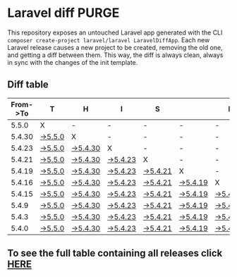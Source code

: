 # Laravel diff PURGE

This repository exposes an untouched Laravel app generated with the CLI
`composer create-project laravel/laravel LaravelDiffApp`. Each new Laravel release causes a new project to be created, removing the old one, and getting a diff between them. This way, the diff is always clean, always in sync with the changes of the init template.

## Diff table

| From->To | T                                                                                               | H                                                                                                 | I                                                                                                 | S                                                                                                 |                                                                                                   | I                                                                                                 | S                                                                                                |                                                                                                | C                                                                                              | O   | O   | L   |
| -------- | ----------------------------------------------------------------------------------------------- | ------------------------------------------------------------------------------------------------- | ------------------------------------------------------------------------------------------------- | ------------------------------------------------------------------------------------------------- | ------------------------------------------------------------------------------------------------- | ------------------------------------------------------------------------------------------------- | ------------------------------------------------------------------------------------------------ | ---------------------------------------------------------------------------------------------- | ---------------------------------------------------------------------------------------------- | --- | --- | --- |
| 5.5.0    | X                                                                                               | -                                                                                                 | -                                                                                                 | -                                                                                                 | -                                                                                                 | -                                                                                                 | -                                                                                                | -                                                                                              | -                                                                                              | -   |     |     |
| 5.4.30   | [->5.5.0](https://github.com/guhungry/laravel-diff-purge/compare/release/5.4.30..release/5.5.0) | X                                                                                                 | -                                                                                                 | -                                                                                                 | -                                                                                                 | -                                                                                                 | -                                                                                                | -                                                                                              | -                                                                                              | -   |     |     |
| 5.4.23   | [->5.5.0](https://github.com/guhungry/laravel-diff-purge/compare/release/5.4.23..release/5.5.0) | [->5.4.30](https://github.com/guhungry/laravel-diff-purge/compare/release/5.4.23..release/5.4.30) | X                                                                                                 | -                                                                                                 | -                                                                                                 | -                                                                                                 | -                                                                                                | -                                                                                              | -                                                                                              | -   |     |     |
| 5.4.21   | [->5.5.0](https://github.com/guhungry/laravel-diff-purge/compare/release/5.4.21..release/5.5.0) | [->5.4.30](https://github.com/guhungry/laravel-diff-purge/compare/release/5.4.21..release/5.4.30) | [->5.4.23](https://github.com/guhungry/laravel-diff-purge/compare/release/5.4.21..release/5.4.23) | X                                                                                                 | -                                                                                                 | -                                                                                                 | -                                                                                                | -                                                                                              | -                                                                                              | -   |     |     |
| 5.4.19   | [->5.5.0](https://github.com/guhungry/laravel-diff-purge/compare/release/5.4.19..release/5.5.0) | [->5.4.30](https://github.com/guhungry/laravel-diff-purge/compare/release/5.4.19..release/5.4.30) | [->5.4.23](https://github.com/guhungry/laravel-diff-purge/compare/release/5.4.19..release/5.4.23) | [->5.4.21](https://github.com/guhungry/laravel-diff-purge/compare/release/5.4.19..release/5.4.21) | X                                                                                                 | -                                                                                                 | -                                                                                                | -                                                                                              | -                                                                                              | -   |     |     |
| 5.4.16   | [->5.5.0](https://github.com/guhungry/laravel-diff-purge/compare/release/5.4.16..release/5.5.0) | [->5.4.30](https://github.com/guhungry/laravel-diff-purge/compare/release/5.4.16..release/5.4.30) | [->5.4.23](https://github.com/guhungry/laravel-diff-purge/compare/release/5.4.16..release/5.4.23) | [->5.4.21](https://github.com/guhungry/laravel-diff-purge/compare/release/5.4.16..release/5.4.21) | [->5.4.19](https://github.com/guhungry/laravel-diff-purge/compare/release/5.4.16..release/5.4.19) | X                                                                                                 | -                                                                                                | -                                                                                              | -                                                                                              | -   |     |     |
| 5.4.15   | [->5.5.0](https://github.com/guhungry/laravel-diff-purge/compare/release/5.4.15..release/5.5.0) | [->5.4.30](https://github.com/guhungry/laravel-diff-purge/compare/release/5.4.15..release/5.4.30) | [->5.4.23](https://github.com/guhungry/laravel-diff-purge/compare/release/5.4.15..release/5.4.23) | [->5.4.21](https://github.com/guhungry/laravel-diff-purge/compare/release/5.4.15..release/5.4.21) | [->5.4.19](https://github.com/guhungry/laravel-diff-purge/compare/release/5.4.15..release/5.4.19) | [->5.4.16](https://github.com/guhungry/laravel-diff-purge/compare/release/5.4.15..release/5.4.16) | X                                                                                                | -                                                                                              | -                                                                                              | -   |     |     |
| 5.4.9    | [->5.5.0](https://github.com/guhungry/laravel-diff-purge/compare/release/5.4.9..release/5.5.0)  | [->5.4.30](https://github.com/guhungry/laravel-diff-purge/compare/release/5.4.9..release/5.4.30)  | [->5.4.23](https://github.com/guhungry/laravel-diff-purge/compare/release/5.4.9..release/5.4.23)  | [->5.4.21](https://github.com/guhungry/laravel-diff-purge/compare/release/5.4.9..release/5.4.21)  | [->5.4.19](https://github.com/guhungry/laravel-diff-purge/compare/release/5.4.9..release/5.4.19)  | [->5.4.16](https://github.com/guhungry/laravel-diff-purge/compare/release/5.4.9..release/5.4.16)  | [->5.4.15](https://github.com/guhungry/laravel-diff-purge/compare/release/5.4.9..release/5.4.15) | X                                                                                              | -                                                                                              | -   |     |     |
| 5.4.3    | [->5.5.0](https://github.com/guhungry/laravel-diff-purge/compare/release/5.4.3..release/5.5.0)  | [->5.4.30](https://github.com/guhungry/laravel-diff-purge/compare/release/5.4.3..release/5.4.30)  | [->5.4.23](https://github.com/guhungry/laravel-diff-purge/compare/release/5.4.3..release/5.4.23)  | [->5.4.21](https://github.com/guhungry/laravel-diff-purge/compare/release/5.4.3..release/5.4.21)  | [->5.4.19](https://github.com/guhungry/laravel-diff-purge/compare/release/5.4.3..release/5.4.19)  | [->5.4.16](https://github.com/guhungry/laravel-diff-purge/compare/release/5.4.3..release/5.4.16)  | [->5.4.15](https://github.com/guhungry/laravel-diff-purge/compare/release/5.4.3..release/5.4.15) | [->5.4.9](https://github.com/guhungry/laravel-diff-purge/compare/release/5.4.3..release/5.4.9) | X                                                                                              | -   |     |     |
| 5.4.0    | [->5.5.0](https://github.com/guhungry/laravel-diff-purge/compare/release/5.4.0..release/5.5.0)  | [->5.4.30](https://github.com/guhungry/laravel-diff-purge/compare/release/5.4.0..release/5.4.30)  | [->5.4.23](https://github.com/guhungry/laravel-diff-purge/compare/release/5.4.0..release/5.4.23)  | [->5.4.21](https://github.com/guhungry/laravel-diff-purge/compare/release/5.4.0..release/5.4.21)  | [->5.4.19](https://github.com/guhungry/laravel-diff-purge/compare/release/5.4.0..release/5.4.19)  | [->5.4.16](https://github.com/guhungry/laravel-diff-purge/compare/release/5.4.0..release/5.4.16)  | [->5.4.15](https://github.com/guhungry/laravel-diff-purge/compare/release/5.4.0..release/5.4.15) | [->5.4.9](https://github.com/guhungry/laravel-diff-purge/compare/release/5.4.0..release/5.4.9) | [->5.4.3](https://github.com/guhungry/laravel-diff-purge/compare/release/5.4.0..release/5.4.3) | X   |     |     |

## To see the full table containing all releases click [HERE](https://github.com/guhungry/laravel-diff-purge/)
